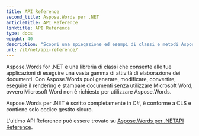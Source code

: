 ```yaml
---
title: API Reference
second_title: Aspose.Words per .NET
articleTitle: API Reference
linktitle: API Reference
type: docs
weight: 40
description: "Scopri una spiegazione ed esempi di classi e metodi Aspose.Words per .NET per generare, convertire, modificare, eseguire il rendering e stampare documenti senza utilizzare Microsoft Word."
url: /it/net/api-reference/
---
```


Aspose.Words for .NET è una libreria di classi che consente alle tue applicazioni di eseguire una vasta gamma di attività di elaborazione dei documenti. Con Aspose.Words puoi generare, modificare, convertire, eseguire il rendering e stampare documenti senza utilizzare Microsoft Word, ovvero Microsoft Word non è richiesto per utilizzare Aspose.Words.

Aspose.Words per .NET è scritto completamente in C#, è conforme a CLS e contiene solo codice gestito sicuro.

L'ultimo API Reference può essere trovato su [Aspose.Words per .NETAPI Reference](https://reference.aspose.com/words/net/).
